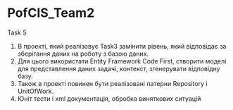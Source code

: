 # PofCIS_Team2
Task 5
1)	В проекті, який реалізовує Task3 замінити рівень, який відповідає за зберігання даних на роботу з базою даних.
2)	Для цього використати Entity Framework Code First, створити моделі для представлення даних задачі, контекст, згенерувати відповідну базу.
3)	Також в проекті повинен бути реалізовані патерни Repository і UnitOfWork.
4)	Юніт тести і xml документація, обробка виняткових ситуацій
